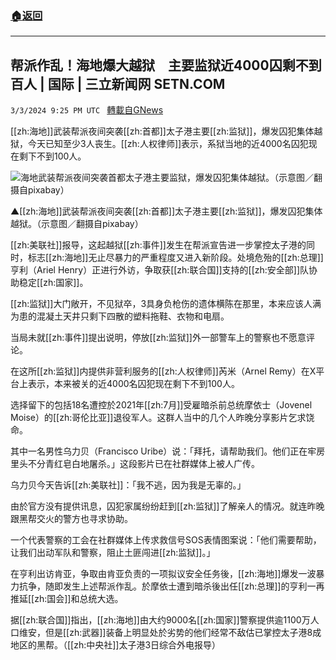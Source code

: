 ###  [:house:返回](README.md)
---


## 帮派作乱！海地爆大越狱　主要监狱近4000囚剩不到百人 | 国际 | 三立新闻网  SETN.COM
`3/3/2024 9:25 PM UTC ` [轉載自GNews](https://gnews.org/articles/2361538)

[[zh:海地]]武装帮派夜间突袭[[zh:首都]]太子港主要[[zh:监狱]]，爆发囚犯集体越狱，今天已知至少3人丧生。[[zh:人权律师]]表示，系狱当地的近4000名囚犯现在剩下不到100人。

![海地武装帮派夜间突袭首都太子港主要监狱，爆发囚犯集体越狱。（示意图／翻摄自pixabay）](https://attach.setn.com/newsimages/2018/09/20/1552208-PH.jpg "海地武装帮派夜间突袭首都太子港主要监狱，爆发囚犯集体越狱。（示意图／翻摄自pixabay）")

▲[[zh:海地]]武装帮派夜间突袭[[zh:首都]]太子港主要[[zh:监狱]]，爆发囚犯集体越狱。（示意图／翻摄自pixabay）

[[zh:美联社]]报导，这起越狱[[zh:事件]]发生在帮派宣告进一步掌控太子港的同时，标志[[zh:海地]]无止尽暴力的严重程度又进入新阶段。处境危殆的[[zh:总理]]亨利（Ariel Henry）正进行外访，争取获[[zh:联合国]]支持的[[zh:安全部]]队协助稳定[[zh:国家]]。

[[zh:监狱]]大门敞开，不见狱卒，3具身负枪伤的遗体横陈在那里，本来应该人满为患的混凝土天井只剩下四散的塑料拖鞋、衣物和电扇。

当局未就[[zh:事件]]提出说明，停放[[zh:监狱]]外一部警车上的警察也不愿意评论。

在这所[[zh:监狱]]内提供非营利服务的[[zh:人权律师]]芮米（Arnel Remy）在X平台上表示，本来被关的近4000名囚犯现在剩下不到100人。

选择留下的包括18名遭控於2021年[[zh:7月]]受雇暗杀前总统摩依士（Jovenel Moise）的[[zh:哥伦比亚]]退役军人。这群人当中的几个人昨晚分享影片乞求饶命。

其中一名男性乌力贝（Francisco Uribe）说：「拜托，请帮助我们。他们正在牢房里头不分青红皂白地屠杀。」这段影片已在社群媒体上被人广传。

乌力贝今天告诉[[zh:美联社]]：「我不逃，因为我是无辜的。」

由於官方没有提供讯息，囚犯家属纷纷赶到[[zh:监狱]]了解亲人的情况。就连昨晚跟黑帮交火的警方也寻求协助。

一个代表警察的工会在社群媒体上传求救信号SOS表情图案说：「他们需要帮助，让我们出动军队和警察，阻止土匪闯进[[zh:监狱]]。」

在亨利出访肯亚，争取由肯亚负责的一项拟议安全任务後，[[zh:海地]]爆发一波暴力抗争，随即发生上述帮派作乱。於摩依士遭到暗杀後出任[[zh:总理]]的亨利一再推延[[zh:国会]]和总统大选。

据[[zh:联合国]]指出，[[zh:海地]]由大约9000名[[zh:国家]]警察提供逾1100万人口维安，但是[[zh:武器]]装备上明显处於劣势的他们经常不敌估已掌控太子港8成地区的黑帮。（[[zh:中央社]]太子港3日综合外电报导）
